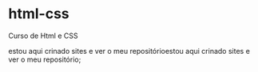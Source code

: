 # html-css
Curso de Html e CSS

estou aqui crinado sites e ver o meu repositórioestou aqui crinado sites e ver o meu repositório;